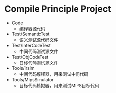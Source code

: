 # Compile Principle Project
- Code
  - 编译器源代码
- Test/SemanticTest
  - 语义测试源代码文件
- Test/InterCodeTest
  - 中间代码测试源文件
- Test/ObjCodeTest
  - 目标代码测试源文件
- Tools/irsim
  - 中间代码解释器，用来测试中间代码
- Tools/MipsSimulator
  - 目标代码模拟器，用来测试MIPS目标代码

